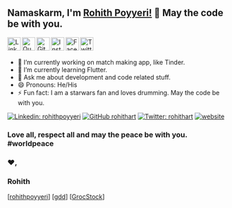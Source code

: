 ## Namaskarm, I'm [Rohith Poyyeri!](https://rohithpoyyeri.com) 👋 May the code be with you.

<a href="https://linkedin.com/in/rohithpoyyeri">
  <img align="left" alt="Linkdein" width="30px" src="https://cdn.jsdelivr.net/npm/simple-icons@v3/icons/linkedin.svg" />
</a>
<a href="https://www.quora.com/profile/Rohith-Poyyeri">
  <img align="left" alt="Quora" width="30px" src="https://cdn.jsdelivr.net/npm/simple-icons@v3/icons/quora.svg" />
</a>
<a href="https://github.com/rohithart">
  <img align="left" alt="Github" width="30px" src="https://cdn.jsdelivr.net/npm/simple-icons@v3/icons/github.svg" />
</a>
<a href="https://instagram.com/rohithart">
  <img align="left" alt="Instagram" width="30px" src="https://cdn.jsdelivr.net/npm/simple-icons@v3/icons/instagram.svg" />
</a>
<a href="https://www.facebook.com/rohith.r.p">
  <img align="left" alt="Facebook" width="30px" src="https://cdn.jsdelivr.net/npm/simple-icons@v3/icons/facebook.svg" />
</a>
<a href="https://twitter.com/rohithart">
  <img align="left" alt="Twitter" width="30px" src="https://cdn.jsdelivr.net/npm/simple-icons@v3/icons/twitter.svg" />
</a>

<br/>
<br/>


- 🔭 I’m currently working on match making app, like Tinder.
- 🌱 I’m currently learning Flutter.
- 💬 Ask me about development and code related stuff.
- 😄 Pronouns: He/His
- ⚡ Fun fact: I am a starwars fan and loves drumming. May the code be with you.

[![Linkedin: rohithpoyyeri](https://img.shields.io/badge/-rohithpoyyeri-blue?style=flat-square&logo=Linkedin&logoColor=white&link=https://www.linkedin.com/in/rohithpoyyeri/)](https://www.linkedin.com/in/rohithpoyyeri/)
[![GitHub rohithart](https://img.shields.io/github/followers/rohithart?label=follow&style=social)](https://github.com/rohithart)
[![Twitter: rohithart](https://img.shields.io/twitter/follow/rohithart?style=social)](https://twitter.com/rohithart)
[![website](https://img.shields.io/badge/Rohith-Portfolio-green?style=flat-square&logo=google-chrome)](https://rohithpoyyeri.com)


<div align="left">

### Love all, respect all and may the peace be with you. #worldpeace
### ❤️,
### Rohith
</div>

  [[rohithpoyyeri](https://rohithpoyyeri.com)]
  [[gdd](https://gdd.rohithpoyyeri.com)]
  [[GrocStock](https://grocstock.com.au/)]

